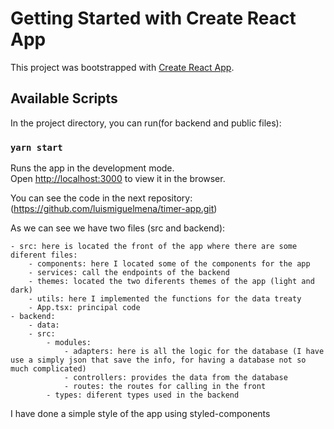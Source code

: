 # Getting Started with Create React App

This project was bootstrapped with [Create React App](https://github.com/facebook/create-react-app).

## Available Scripts

In the project directory, you can run(for backend and public files):

### `yarn start`

Runs the app in the development mode.\
Open [http://localhost:3000](http://localhost:3000) to view it in the browser.

You can see the code in the next repository: (https://github.com/luismiguelmena/timer-app.git)

As we can see we have two files (src and backend):

    - src: here is located the front of the app where there are some diferent files:
        - components: here I located some of the components for the app
        - services: call the endpoints of the backend
        - themes: located the two diferents themes of the app (light and dark)
        - utils: here I implemented the functions for the data treaty
        - App.tsx: principal code
    - backend: 
        - data:
        - src:
            - modules:
                - adapters: here is all the logic for the database (I have use a simply json that save the info, for having a database not so much complicated)
                - controllers: provides the data from the database
                - routes: the routes for calling in the front
            - types: diferent types used in the backend

I have done a simple style of the app using styled-components


